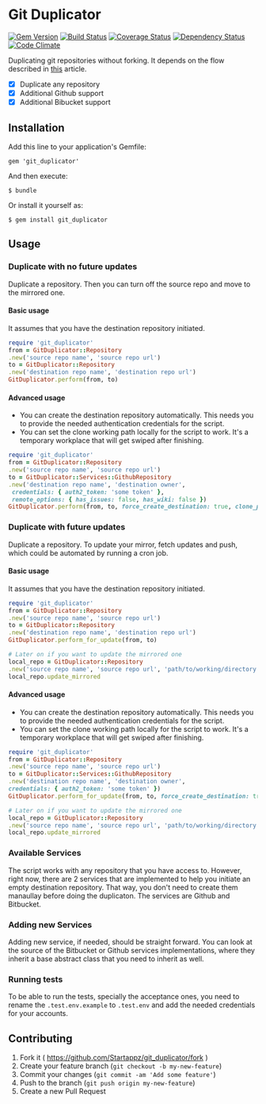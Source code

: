 # Git Duplicator

[![Gem Version](https://badge.fury.io/rb/git_duplicator.svg)](http://badge.fury.io/rb/git_duplicator) [![Build Status](https://travis-ci.org/Startappz/git_duplicator.svg?branch=master)](https://travis-ci.org/Startappz/git_duplicator) [![Coverage Status](https://coveralls.io/repos/Startappz/git_duplicator/badge.png?branch=master)](https://coveralls.io/r/Startappz/git_duplicator?branch=master) [![Dependency Status](https://gemnasium.com/Startappz/git_duplicator.svg)](https://gemnasium.com/Startappz/git_duplicator) [![Code Climate](https://codeclimate.com/github/Startappz/git_duplicator/badges/gpa.svg)](https://codeclimate.com/github/Startappz/git_duplicator)


Duplicating git repositories without forking. It depends on the flow described in [this](https://help.github.com/articles/duplicating-a-repository) article.

- [x] Duplicate any repository
- [x] Additional Github support
- [x] Additional Bibucket support

## Installation

Add this line to your application's Gemfile:

    gem 'git_duplicator'

And then execute:

    $ bundle

Or install it yourself as:

    $ gem install git_duplicator

## Usage

### Duplicate with no future updates 

Duplicate a repository. Then you can turn off the source repo and move to the mirrored one.

#### Basic usage

It assumes that you have the destination repository initiated. 

```ruby
require 'git_duplicator'
from = GitDuplicator::Repository
.new('source repo name', 'source repo url')
to = GitDuplicator::Repository
.new('destination repo name', 'destination repo url')
GitDuplicator.perform(from, to)

```
#### Advanced usage
- You can create the destination repository automatically. This needs you to provide the needed authentication credentials for the script.
- You can set the clone working path locally for the script to work. It's a temporary workplace that will get swiped after finishing.

```ruby
require 'git_duplicator'
from = GitDuplicator::Repository
.new('source repo name', 'source repo url')
to = GitDuplicator::Services::GithubRepository
.new('destination repo name', 'destination owner',
 credentials: { auth2_token: 'some token' },
 remote_options: { has_issues: false, has_wiki: false })
GitDuplicator.perform(from, to, force_create_destination: true, clone_path: 'path/to/clone/folder')
```
### Duplicate with future updates 

Duplicate a repository. To update your mirror, fetch updates and push, which could be automated by running a cron job.

#### Basic usage

It assumes that you have the destination repository initiated. 

```ruby
require 'git_duplicator'
from = GitDuplicator::Repository
.new('source repo name', 'source repo url')
to = GitDuplicator::Repository
.new('destination repo name', 'destination repo url')
GitDuplicator.perform_for_update(from, to)

# Later on if you want to update the mirrored one
local_repo = GitDuplicator::Repository
.new('source repo name', 'source repo url', 'path/to/working/directory')
local_repo.update_mirrored

```
#### Advanced usage
- You can create the destination repository automatically. This needs you to provide the needed authentication credentials for the script.
- You can set the clone working path locally for the script to work. It's a temporary workplace that will get swiped after finishing.

```ruby
require 'git_duplicator'
from = GitDuplicator::Repository
.new('source repo name', 'source repo url')
to = GitDuplicator::Services::GithubRepository
.new('destination repo name', 'destination owner', 
credentials: { auth2_token: 'some token' })
GitDuplicator.perform_for_update(from, to, force_create_destination: true, clone_path: 'path/to/clone/folder')

# Later on if you want to update the mirrored one
local_repo = GitDuplicator::Repository
.new('source repo name', 'source repo url', 'path/to/working/directory')
local_repo.update_mirrored
```

### Available Services

The script works with any repository that you have access to. However, right now, there are 2 services that are implemented to help you initiate an empty destination repository. That way, you don't need to create them manaullay before doing the duplicaton. The services are Github and Bitbucket.

### Adding new Services

Adding new service, if needed, should be straight forward. You can look at the source of the Bitbucket or Github services implementations, where they inherit a base abstract class that you need to inherit as well.

### Running tests

To be able to run the tests, specially the acceptance ones, you need to rename the `.test.env.example` to `.test.env` and add the needed credentials for your accounts.


## Contributing

1. Fork it ( https://github.com/Startappz/git_duplicator/fork )
2. Create your feature branch (`git checkout -b my-new-feature`)
3. Commit your changes (`git commit -am 'Add some feature'`)
4. Push to the branch (`git push origin my-new-feature`)
5. Create a new Pull Request
